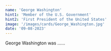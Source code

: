 ```yaml
---
name: 'George Washington'
hint1: 'Member of the U.S. Government'
hint2: 'First President of the United States'
image: '/images/cards/George_Washington.jpg'
date: '09-08-2023'
---
```


George Washington was ......
